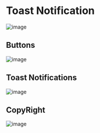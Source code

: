 # Toast Notification
![image](https://github.com/MokatilDev/Toast-Notification/assets/115933192/1a1cf40e-6794-4b93-a7bf-8fe94f0555dd)

## Buttons
![image](https://github.com/MokatilDev/Toast-Notification/assets/115933192/e16c0fd0-afdf-43e9-b299-d6485266b794)

## Toast Notifications
![image](https://github.com/MokatilDev/Toast-Notification/assets/115933192/23edfc03-aaa3-49b8-a414-401a7cc11d5e)

## CopyRight
![image](https://github.com/MokatilDev/Toast-Notification/assets/115933192/6ce267e5-a366-46d5-82fc-dc11a0d0d091)


